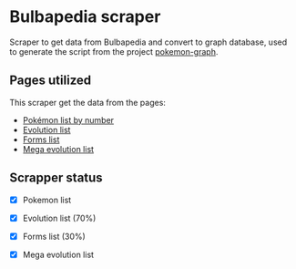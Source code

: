 # Bulbapedia scraper
Scraper to get data from Bulbapedia and convert to graph database, used to generate the script from the project [pokemon-graph](https://github.com/IgorRozani/pokemon-graph).

## Pages utilized
This scraper get the data from the pages:
* [Pokémon list by number](https://bulbapedia.bulbagarden.net/w/index.php?title=List_of_Pok%C3%A9mon_by_National_Pok%C3%A9dex_number)
* [Evolution list](https://bulbapedia.bulbagarden.net/w/index.php?title=List_of_Pok%C3%A9mon_by_evolution_family)
* [Forms list](https://bulbapedia.bulbagarden.net/w/index.php?title=List_of_Pok%C3%A9mon_with_form_differences)
* [Mega evolution list](https://bulbapedia.bulbagarden.net/w/index.php?title=Mega_Evolution)

## Scrapper status
- [x] Pokemon list
- [x] Evolution list (70%)
- [x] Forms list (30%)
- [x] Mega evolution list

